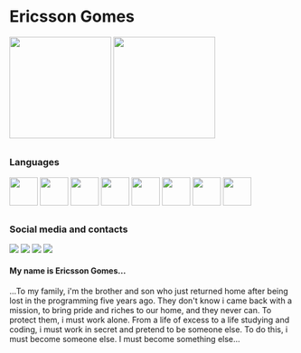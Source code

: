 # Ericsson Gomes

<div>
  <a href="https://github.com/NanoThecnolog"></a>
  <img height="180em" src="https://github-readme-stats.vercel.app/api?username=NanoThecnolog&show_icons=true&theme=tokyonight&include_all_commits=true&count_private=true"/>
  <img height="180em" src="https://github-readme-stats.vercel.app/api/top-langs/?username=NanoThecnolog&layout=compact&langs_count=16&theme=tokyonight"/>
</div>

##
### Languages

<div>
  <a href="https://nextjs.org/" target="_blank"><img height="50em" src="https://cdn.jsdelivr.net/gh/devicons/devicon@latest/icons/nextjs/nextjs-original.svg"/></a>
  <img height="50em" src="https://cdn.jsdelivr.net/gh/devicons/devicon@latest/icons/nodejs/nodejs-original.svg" />
  <img height="50em" src="https://cdn.jsdelivr.net/gh/devicons/devicon@latest/icons/react/react-original-wordmark.svg" />
  <img height="50em" src="https://cdn.jsdelivr.net/gh/devicons/devicon@latest/icons/typescript/typescript-plain.svg" />
  <img height="50em" src="https://cdn.jsdelivr.net/gh/devicons/devicon@latest/icons/vuejs/vuejs-original-wordmark.svg" />
  <img height="50em" src="https://cdn.jsdelivr.net/gh/devicons/devicon@latest/icons/javascript/javascript-plain.svg" />
  <img height="50em" src="https://cdn.jsdelivr.net/gh/devicons/devicon@latest/icons/php/php-plain.svg" />
  <img height="50em" src="https://cdn.jsdelivr.net/gh/devicons/devicon@latest/icons/postgresql/postgresql-plain-wordmark.svg" />
</div>

##
### Social media and contacts

<div>
  <a href="https://www.instagram.com/ericsson.costagomes/" target="_blank"><img src="https://img.shields.io/badge/Instagram-E4405F?style=for-the-badge&logo=instagram&logoColor=white"/></a>
  <a href="https://www.facebook.com/ericsson.costagomes" target="_blank"><img src="https://img.shields.io/badge/Facebook-1877F2?style=for-the-badge&logo=facebook&logoColor=white"/></a>
  <a href="https://www.linkedin.com/in/ericssongomes/" target="_blank"><img src="https://img.shields.io/badge/LinkedIn-0077B5?style=for-the-badge&logo=linkedin&logoColor=white"/></a>
  <a href="mailto:contato@ericssongomes.com" target="_blank"><img src="https://img.shields.io/badge/Gmail-D14836?style=for-the-badge&logo=gmail&logoColor=white"/></a>
  
</div>


#### My name is Ericsson Gomes...
  ...To my family, i'm the brother and son who just returned home after being lost in the programming five years ago. They don't know i came back with a mission, to bring pride and riches to our home, and they never can. To protect them, i must work alone. From a life of excess to a life studying and coding, i must work in secret and pretend to be someone else. To do this, i must become someone else. I must become something else...



<!--
**NanoThecnolog/NanoThecnolog** is a ✨ _special_ ✨ repository because its `README.md` (this file) appears on your GitHub profile.

Here are some ideas to get you started:

- 🔭 Today i'm working with Full Stack web development..
- 🌱 I’m currently learning ...
- 👯 I’m looking to collaborate on ...
- 🤔 I’m looking for help with ...
- 💬 Ask me about ...
- 📫 How to reach me: ...
- 😄 Pronouns: ...
- ⚡ Fun fact: ...
-->

